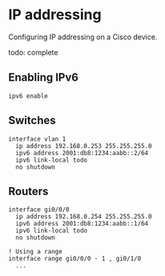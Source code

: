 # IP addressing

Configuring IP addressing on a Cisco device.

todo: complete

## Enabling IPv6

```cisco-ios
ipv6 enable
```

## Switches

```cisco-ios
interface vlan 1
  ip address 192.168.0.253 255.255.255.0
  ipv6 address 2001:db8:1234:aabb::2/64
  ipv6 link-local todo
  no shutdown
```

## Routers

```cisco-ios
interface gi0/0/0
  ip address 192.168.0.254 255.255.255.0
  ipv6 address 2001:db8:1234:aabb::1/64
  ipv6 link-local todo
  no shutdown

! Using a range
interface range gi0/0/0 - 1 , gi0/1/0
  ...
```

